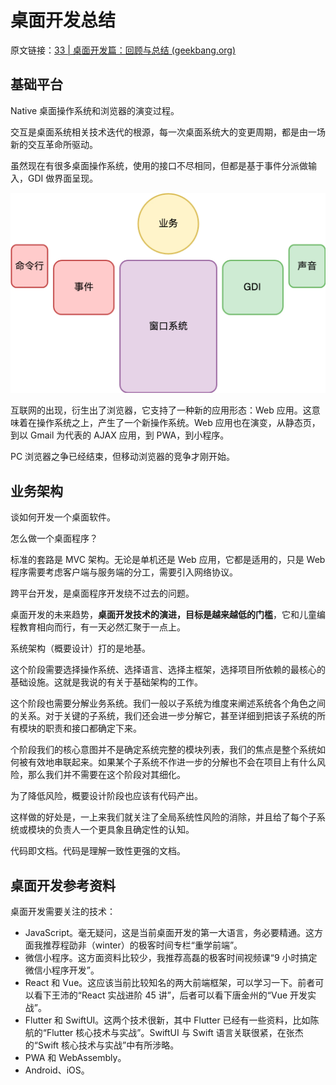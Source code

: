 # 桌面开发总结

原文链接：[33 | 桌面开发篇：回顾与总结 (geekbang.org)](https://time.geekbang.org/column/article/118674)

## 基础平台

Native 桌面操作系统和浏览器的演变过程。

交互是桌面系统相关技术迭代的根源，每一次桌面系统大的变更周期，都是由一场新的交互革命所驱动。

虽然现在有很多桌面操作系统，使用的接口不尽相同，但都是基于事件分派做输入，GDI 做界面呈现。

![](../images/图形界面交互.png)



互联网的出现，衍生出了浏览器，它支持了一种新的应用形态：Web 应用。这意味着在操作系统之上，产生了一个新操作系统。Web 应用也在演变，从静态页，到以 Gmail 为代表的 AJAX 应用，到 PWA，到小程序。

PC 浏览器之争已经结束，但移动浏览器的竞争才刚开始。

## 业务架构

谈如何开发一个桌面软件。

怎么做一个桌面程序？

标准的套路是 MVC 架构。无论是单机还是 Web 应用，它都是适用的，只是 Web 程序需要考虑客户端与服务端的分工，需要引入网络协议。

跨平台开发，是桌面程序开发绕不过去的问题。

桌面开发的未来趋势，**桌面开发技术的演进，目标是越来越低的门槛**，它和儿童编程教育相向而行，有一天必然汇聚于一点上。



系统架构（概要设计）打的是地基。

这个阶段需要选择操作系统、选择语言、选择主框架，选择项目所依赖的最核心的基础设施。这就是我说的有关于基础架构的工作。

这个阶段也需要分解业务系统。我们一般以子系统为维度来阐述系统各个角色之间的关系。对于关键的子系统，我们还会进一步分解它，甚至详细到把该子系统的所有模块的职责和接口都确定下来。

个阶段我们的核心意图并不是确定系统完整的模块列表，我们的焦点是整个系统如何被有效地串联起来。如果某个子系统不作进一步的分解也不会在项目上有什么风险，那么我们并不需要在这个阶段对其细化。

为了降低风险，概要设计阶段也应该有代码产出。

这样做的好处是，一上来我们就关注了全局系统性风险的消除，并且给了每个子系统或模块的负责人一个更具象且确定性的认知。

代码即文档。代码是理解一致性更强的文档。



## 桌面开发参考资料

桌面开发需要关注的技术：

- JavaScript。毫无疑问，这是当前桌面开发的第一大语言，务必要精通。这方面我推荐程劭非（winter）的极客时间专栏“重学前端”。
- 微信小程序。这方面资料比较少，我推荐高磊的极客时间视频课“9 小时搞定微信小程序开发”。
- React 和 Vue。这应该当前比较知名的两大前端框架，可以学习一下。前者可以看下王沛的“React 实战进阶 45 讲”，后者可以看下唐金州的“Vue 开发实战”。
- Flutter 和 SwiftUI。这两个技术很新，其中 Flutter 已经有一些资料，比如陈航的“Flutter 核心技术与实战”。SwiftUI 与 Swift 语言关联很紧，在张杰的“Swift 核心技术与实战”中有所涉略。
- PWA 和 WebAssembly。
- Android、iOS。


